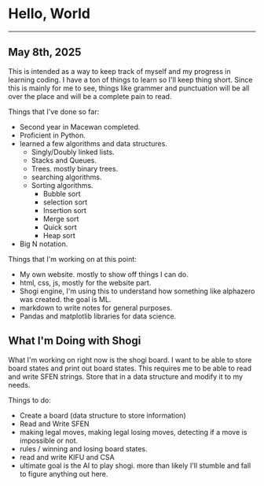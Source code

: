 # Hello, World #

--- 

## May 8th, 2025 ##

This is intended as a way to keep track of myself and my progress in learning coding. I have a ton of things to learn so I'll keep thing short. Since this is mainly for me to see, things like grammer and punctuation will be all over the place and will be a complete pain to read. 

Things that I've done so far:
- Second year in Macewan completed.
- Proficient in Python.
- learned a few algorithms and data structures.
    - Singly/Doubly linked lists.
    - Stacks and Queues.
    - Trees. mostly binary trees.
    - searching algorithms.
    - Sorting algorithms.
        - Bubble sort 
        - selection sort
        - Insertion sort
        - Merge sort
        - Quick sort
        - Heap sort
- Big N notation.

Things that I'm working on at this point:
- My own website. mostly to show off things I can do.
- html, css, js, mostly for the website part.
- Shogi engine, I'm using this to understand how something like alphazero was created. the goal is ML.
- markdown to write notes for general purposes.
- Pandas and matplotlib libraries for data science.

## What I'm Doing with Shogi ##

What I'm working on right now is the shogi board. I want to be able to store board states and print out board states. This requires me to be able to read and write SFEN strings. Store that in a data structure and modify it to my needs. 

Things to do:
- Create a board (data structure to store information)
- Read and Write SFEN 
- making legal moves, making legal losing moves, detecting if a move is impossible or not.
- rules / winning and losing board states.
- read and write KIFU and CSA 
- ultimate goal is the AI to play shogi. more than likely I'll stumble and fall to figure anything out here.